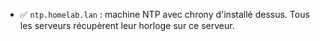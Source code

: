 - ✅ `ntp.homelab.lan` : machine NTP avec chrony d'installé dessus. Tous les serveurs récupèrent leur horloge sur ce serveur.
